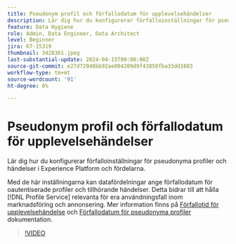 ```yaml
---
title: Pseudonym profil och förfallodatum för upplevelsehändelser
description: Lär dig hur du konfigurerar förfalloinställningar för pseudonyma profiler och händelser i Experience Platform och fördelarna.
feature: Data Hygiene
role: Admin, Data Engineer, Data Architect
level: Beginner
jira: KT-15319
thumbnail: 3428361.jpeg
last-substantial-update: 2024-04-15T00:00:00Z
source-git-commit: e27d72948bb92ae004209d9f43850fba33dd1603
workflow-type: tm+mt
source-wordcount: '91'
ht-degree: 0%

---
```


# Pseudonym profil och förfallodatum för upplevelsehändelser

Lär dig hur du konfigurerar förfalloinställningar för pseudonyma profiler och händelser i Experience Platform och fördelarna.

Med de här inställningarna kan datafördelningar ange förfallodatum för oautentiserade profiler och tillhörande händelser. Detta bidrar till att hålla [!DNL Profile Service] relevanta för era användningsfall inom marknadsföring och annonsering. Mer information finns på [Förfallotid för upplevelsehändelse](https://experienceleague.adobe.com/en/docs/experience-platform/profile/event-expirations) och [Förfallodatum för pseudonyma profiler](https://experienceleague.adobe.com/en/docs/experience-platform/profile/event-expirations) dokumentation.


>[!VIDEO](https://video.tv.adobe.com/v/3428361?learn=on)
